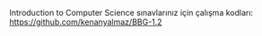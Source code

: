 Introduction to Computer Science sınavlarınız için çalışma kodları: https://github.com/kenanyalmaz/BBG-1.2 
